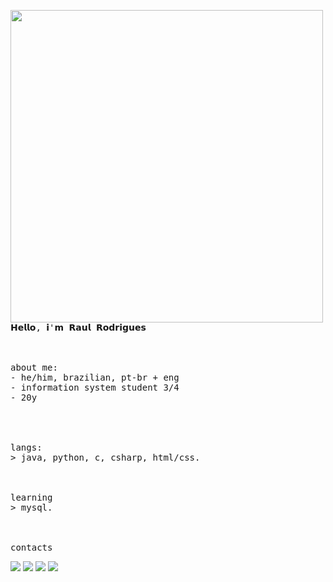 <p float="left">
 <img src="https://github.com/xssrae/xssrae/blob/main/side_imgs/img1.png" width="500" align="left">
  <p float="left">
    <samp>
      <br>
      <br>
      <br>
      <br>
      𝗛𝗲𝗹𝗹𝗼, 𝗶'𝗺 𝗥𝗮𝘂𝗹 𝗥𝗼𝗱𝗿𝗶𝗴𝘂𝗲𝘀
      <br>
      <br>
      <br>
      <br>
      about me:<br>
             - he/him, brazilian, pt-br + eng<br>
             - information system student 3/4<br>
             - 20y<br>
      <br>
      <br>
      <br>
      <br>
      langs:<br>
          > java, python, c, csharp, html/css.
      <br>
      <br>
      <br>
      <br>
      learning<br>
        > mysql.
      <br>
      <br>
      <br>
      <br>
      contacts<br>
       <div style="display: inline_block"> 
              <a href="https://instagram.com/raaulrodriguees" align="center" target="_blank"><img src="https://img.shields.io/badge/-Instagram-%23E4405F?style=for-the-badge&logo=instagram&logoColor=white" target="_blank"></a>
              <a href="https://discord.gg/TzqTYWKK" target="_blank"><img src="https://img.shields.io/badge/Discord-7289DA?style=for-the-badge&logo=discord&logoColor=white" target="_blank"></a> 
              <a href = "mailto:rm.rodrigues0307@gmail.com"><img src="https://img.shields.io/badge/-Gmail-%23333?style=for-the-badge&logo=gmail&logoColor=white" target="_blank"></a>
                 <a href="https://www.linkedin.com/in/raaul-rodriguees/" target="_blank"><img src="https://img.shields.io/badge/-LinkedIn-%230077B5?style=for-the-badge&logo=linkedin&logoColor=white" target="_blank"></a> 
      </div>
    </samp>
  </p>
</p>
